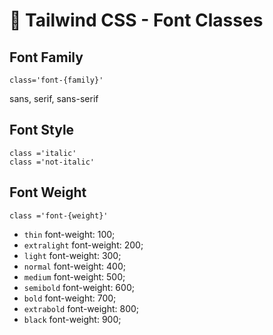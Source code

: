 # 📏 Tailwind CSS - Font Classes

## Font Family

```
class='font-{family}'
```

sans, serif, sans-serif

## Font Style

```
class ='italic'
class ='not-italic'
```

## Font Weight

```
class ='font-{weight}'
```

- `thin` font-weight: 100;
- `extralight` font-weight: 200;
- `light` font-weight: 300;
- `normal` font-weight: 400;
- `medium` font-weight: 500;
- `semibold` font-weight: 600;
- `bold` font-weight: 700;
- `extrabold` font-weight: 800;
- `black` font-weight: 900;
